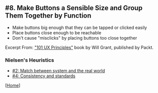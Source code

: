 ## #8. Make Buttons a Sensible Size and Group Them Together by Function
-  Make buttons big enough that they can be tapped or clicked easily
-  Place buttons close enough to be reachable
-  Don't cause "misclicks" by placing buttons too close together

Excerpt From: ["101 UX Principles"](https://www.packtpub.com/web-development/101-ux-principles) book by Will Grant, published by Packt.

### Nielsen's Heuristics
- [#2: Match between system and the real world](https://github.com/fullcircle23/fullcircle23.github.io/blob/master/2020/ui-ux/ui-ux-principles-and-best-practices.md#2-match-between-system-and-the-real-world)
- [#4: Consistency and standards](https://github.com/fullcircle23/fullcircle23.github.io/blob/master/2020/ui-ux/ui-ux-principles-and-best-practices.md#4-consistency-and-standards)

[[Home](https://github.com/fullcircle23/fullcircle23.github.io/blob/master/2020/ui-ux/ui-ux-principles-and-best-practices.md)]
